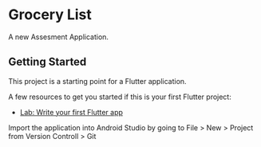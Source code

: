 # Grocery List

A new Assesment Application.

## Getting Started

This project is a starting point for a Flutter application.

A few resources to get you started if this is your first Flutter project:

- [Lab: Write your first Flutter app](https://flutter.dev/docs/get-started/codelab)

Import the application into Android Studio by going to File > New > Project from Version Controll > Git
